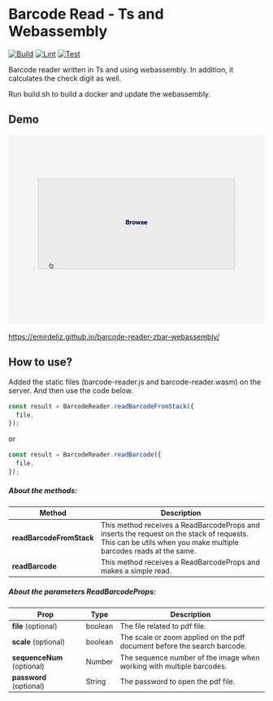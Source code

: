 # Barcode Read - Ts and Webassembly

[![Build](https://github.com/emirdeliz/barcode-reader-zbar-webassembly/actions/workflows/build.yml/badge.svg)](https://github.com/emirdeliz/barcode-reader-zbar-webassembly/actions/workflows/build.yml)
[![Lint](https://github.com/emirdeliz/barcode-reader-zbar-webassembly/actions/workflows/lint.yml/badge.svg)](https://github.com/emirdeliz/barcode-reader-zbar-webassembly/actions/workflows/lint.yml)
[![Test](https://github.com/emirdeliz/barcode-reader-zbar-webassembly/actions/workflows/test.yml/badge.svg)](https://github.com/emirdeliz/barcode-reader-zbar-webassembly/actions/workflows/test.yml)

Barcode reader written in Ts and using webassembly. In addition, it calculates the check digit as well.

Run build.sh to build a docker and update the webassembly.

## Demo

<img src="https://raw.githubusercontent.com/emirdeliz/barcode-reader-zbar-webassembly/master/docs/demo.gif" width="700" height="auto" alt="Upload Largest Files - example"/>

https://emirdeliz.github.io/barcode-reader-zbar-webassembly/

## How to use?

Added the static files (barcode-reader.js and barcode-reader.wasm) on the server. And then use the code below.

```javascript
const result = BarcodeReader.readBarcodeFromStack({
  file,
});
```

or

```javascript
const result = BarcodeReader.readBarcode({
  file,
});
```

##### About the methods:

| **Method**               | **Description**                                                                                                                                                |
| ------------------------ | -------------------------------------------------------------------------------------------------------------------------------------------------------------- |
| **readBarcodeFromStack** | This method receives a ReadBarcodeProps and inserts the request on the stack of requests. This can be utils when you make multiple barcodes reads at the same. |
| **readBarcode**          | This method receives a ReadBarcodeProps and makes a simple read.                                                                                               |

##### About the parameters **ReadBarcodeProps**:

| **Prop**                   | **Type** | **Description**                                                          |
| -------------------------- | -------- | ------------------------------------------------------------------------ |
| **file** (optional)        | boolean  | The file related to pdf file.                                            |
| **scale** (optional)       | boolean  | The scale or zoom applied on the pdf document before the search barcode. |
| **sequenceNum** (optional) | Number   | The sequence number of the image when working with multiple barcodes.    |
| **password** (optional)    | String   | The password to open the pdf file.                                       |
